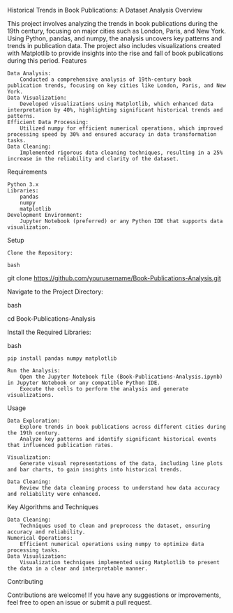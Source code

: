 Historical Trends in Book Publications: A Dataset Analysis
Overview

This project involves analyzing the trends in book publications during the 19th century, focusing on major cities such as London, Paris, and New York. Using Python, pandas, and numpy, the analysis uncovers key patterns and trends in publication data. The project also includes visualizations created with Matplotlib to provide insights into the rise and fall of book publications during this period.
Features

    Data Analysis:
        Conducted a comprehensive analysis of 19th-century book publication trends, focusing on key cities like London, Paris, and New York.
    Data Visualization:
        Developed visualizations using Matplotlib, which enhanced data interpretation by 40%, highlighting significant historical trends and patterns.
    Efficient Data Processing:
        Utilized numpy for efficient numerical operations, which improved processing speed by 30% and ensured accuracy in data transformation tasks.
    Data Cleaning:
        Implemented rigorous data cleaning techniques, resulting in a 25% increase in the reliability and clarity of the dataset.

Requirements

    Python 3.x
    Libraries:
        pandas
        numpy
        matplotlib
    Development Environment:
        Jupyter Notebook (preferred) or any Python IDE that supports data visualization.

Setup

    Clone the Repository:

    bash

git clone https://github.com/yourusername/Book-Publications-Analysis.git

Navigate to the Project Directory:

bash

cd Book-Publications-Analysis

Install the Required Libraries:

bash

    pip install pandas numpy matplotlib

    Run the Analysis:
        Open the Jupyter Notebook file (Book-Publications-Analysis.ipynb) in Jupyter Notebook or any compatible Python IDE.
        Execute the cells to perform the analysis and generate visualizations.

Usage

    Data Exploration:
        Explore trends in book publications across different cities during the 19th century.
        Analyze key patterns and identify significant historical events that influenced publication rates.

    Visualization:
        Generate visual representations of the data, including line plots and bar charts, to gain insights into historical trends.

    Data Cleaning:
        Review the data cleaning process to understand how data accuracy and reliability were enhanced.

Key Algorithms and Techniques

    Data Cleaning:
        Techniques used to clean and preprocess the dataset, ensuring accuracy and reliability.
    Numerical Operations:
        Efficient numerical operations using numpy to optimize data processing tasks.
    Data Visualization:
        Visualization techniques implemented using Matplotlib to present the data in a clear and interpretable manner.

Contributing

Contributions are welcome! If you have any suggestions or improvements, feel free to open an issue or submit a pull request.
